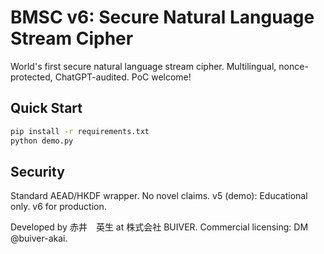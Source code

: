 # BMSC v6: Secure Natural Language Stream Cipher

World's first secure natural language stream cipher. Multilingual, nonce-protected, ChatGPT-audited. PoC welcome!

## Quick Start

```bash
pip install -r requirements.txt
python demo.py
```

## Security

Standard AEAD/HKDF wrapper. No novel claims.
v5 (demo): Educational only. v6 for production.

Developed by 赤井　英生 at 株式会社 BUIVER.
Commercial licensing: DM @buiver-akai.
